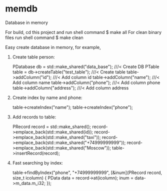 # memdb
Database in memory

For build, cd this project and run shell command $ make all
For clean binary files run shell command $ make clean

Easy create database in memory, for example,
1. Create table person:

    PDatabase db = std::make_shared<Database>("data_base"); ///< Create DB
    PTable table = db->createTable("test_table");  ///< Create table
    table->addColumn("id");       ///< Add column id
    table->addColumn("name");     ///< Add column name
    table->addColumn("phone");    ///< Add column phone
    table->addColumn("address");  ///< Add column address

2. Create index by name and phone:

    table->createIndex("name");
    table->createIndex("phone");

3. Add records to table:

    PRecord record = std::make_shared<Record>();
    record->emplace_back(std::make_shared<Data>(id));
    record->emplace_back(std::make_shared<Data>("taxi"));
    record->emplace_back(std::make_shared<Data>("+74999999999"));
    record->emplace_back(std::make_shared<Data>("Moscow"));
    table->insertRecord(record);

4. Fast searching by index:

    table->findByIndex("phone", "+74999999999", [&inum](PRecord record, size_t icolumn) {
      PData data = record->at(icolumn);
      inum = data->m_data.m_i32;
    });
